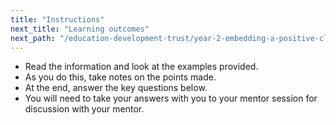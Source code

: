 ```yaml
---
title: "Instructions"
next_title: "Learning outcomes"
next_path: "/education-development-trust/year-2-embedding-a-positive-climate-for-learning/autumn-week-2-ect-learning-outcomes"
---
```


- Read the information and look at the examples provided.
- As you do this, take notes on the points made.
- At the end, answer the key questions below.
- You will need to take your answers with you to your mentor session for discussion with your mentor.

